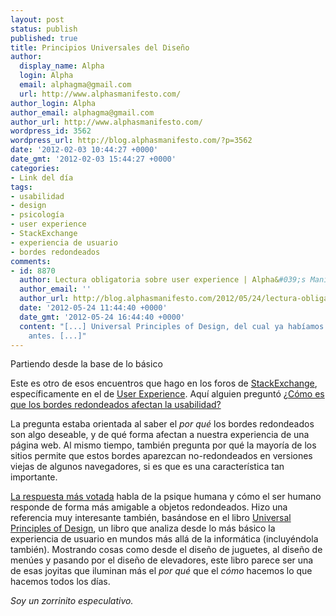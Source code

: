 ```yaml
---
layout: post
status: publish
published: true
title: Principios Universales del Diseño
author:
  display_name: Alpha
  login: Alpha
  email: alphagma@gmail.com
  url: http://www.alphasmanifesto.com/
author_login: Alpha
author_email: alphagma@gmail.com
author_url: http://www.alphasmanifesto.com/
wordpress_id: 3562
wordpress_url: http://blog.alphasmanifesto.com/?p=3562
date: '2012-02-03 10:44:27 +0000'
date_gmt: '2012-02-03 15:44:27 +0000'
categories:
- Link del día
tags:
- usabilidad
- design
- psicología
- user experience
- StackExchange
- experiencia de usuario
- bordes redondeados
comments:
- id: 8870
  author: Lectura obligatoria sobre user experience | Alpha&#039;s Manifesto
  author_email: ''
  author_url: http://blog.alphasmanifesto.com/2012/05/24/lectura-obligatoria-sobre-user-experience/
  date: '2012-05-24 11:44:40 +0000'
  date_gmt: '2012-05-24 16:44:40 +0000'
  content: "[...] Universal Principles of Design, del cual ya habíamos hablado
    antes. [...]"
---
```


Partiendo desde la base de lo básico


Este es otro de esos encuentros que hago en los foros de [StackExchange](http://stackexchange.com/), específicamente en el de [User Experience](http://ux.stackexchange.com/). Aquí alguien preguntó [ ¿Cómo es que los bordes redondeados afectan la usabilidad?](http://ux.stackexchange.com/questions/11150/how-do-rounded-corners-affect-usability)

La pregunta estaba orientada al saber el _por qué_ los bordes redondeados son algo deseable, y de qué forma afectan a nuestra experiencia de una página web. Al mismo tiempo, también pregunta por qué la mayoría de los sitios permite que estos bordes aparezcan no-redondeados en versiones viejas de algunos navegadores, si es que es una característica tan importante.

[La respuesta más votada](http://ux.stackexchange.com/a/11151/8702) habla de la psique humana y cómo el ser humano responde de forma más amigable a objetos redondeados. Hizo una referencia muy interesante también, basándose en el libro [Universal Principles of Design](http://stuffcreators.com/upod/), un libro que analiza desde lo más básico la experiencia de usuario en mundos más allá de la informática (incluyéndola también). Mostrando cosas como desde el diseño de juguetes, al diseño de menúes y pasando por el diseño de elevadores, este libro parece ser una de esas joyitas que iluminan más el _por qué_ que el _cómo_ hacemos lo que hacemos todos los días.

_Soy un zorrinito especulativo._
